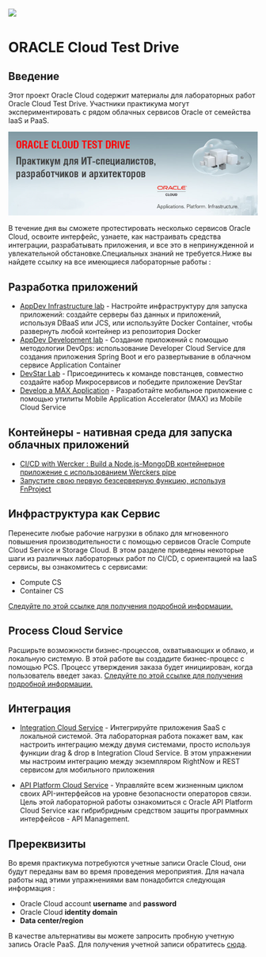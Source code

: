 ![](common/images/customer.logo2.png)
---
# ORACLE Cloud Test Drive #

## Введение ##

Этот проект Oracle Cloud содержит материалы для лабораторных работ Oracle Cloud Test Drive. Участники практикума могут экспериментировать с  рядом облачных сервисов Oracle от семейства IaaS и PaaS.  

![](common/images/CloudTest.png)

В течение  дня вы  сможете протестировать несколько сервисов Oracle Cloud, освоите интерфейс, узнаете, как настраивать средства интеграции, разрабатывать приложения, и все это в непринужденной и увлекательной обстановке.Специальных знаний не требуется.Ниже вы найдете ссылку на все имеющиеся лабораторные работы : 


## Разработка приложений ##
+ [AppDev Infrastructure lab](AppDev/AppDevInfra.md) - Настройте инфраструктуру для запуска приложений: создайте серверы баз данных и приложений, используя DBaaS или JCS, или используйте Docker Container, чтобы развернуть любой контейнер из репозитория Docker
+ [AppDev Development lab](AppDev/Develop.md) - Создание приложений с помощью методологии DevOps: использование Developer Cloud Service для создания приложения Spring Boot и его развертывание в облачном сервисе Application Container
+ [DevStar Lab](https://github.com/oracledevstar/microserviceworkshop/blob/master/instructions/clonecode.md) - Присоединитесь к команде повстанцев, совместно создайте набор Микросервисов  и победите приложение DevStar
+ [Develop a MAX Application](http://docs.oracle.com/cd/E65774_01/tutorials/tut_mcs_max_short/tut_mcs_max_short_1a.html) - Разработайте мобильное приложение с помощью утилиты Mobile Application Accelerator (MAX) из Mobile Cloud Service


## Контейнеры - нативная среда для запуска облачных приложений ##
+ [CI/CD with Wercker : Build a Node.js-MongoDB контейнерное приложение с использованием  Werckers pipe ](AppDev/container/wercker.md)
+ [Запустите свою первую безсерверную функцию, используя FnProject](AppDev/functions/readme.md)


## Инфраструктура как Сервис ##
Перенесите любые рабочие нагрузки в облако для мгновенного повышения производительности с помощью сервисов Oracle Compute Cloud Service и Storage Cloud. В этом разделе приведены некоторые шаги из различных лабораторных работ по CI/CD, c ориентацией на IaaS сервисы, вы ознакомитесь с сервисами:
+ Compute CS
+ Container CS

[Следуйте по этой ссылке для получения подробной информации.](IaaS/readme.md)


## Process Cloud Service ##
Расширьте возможности бизнес-процессов, охватывающих и облако, и локальную системую. В этой работе вы создадите бизнес-процесс с помощью PCS. Процесс утверждения заказа будет инициирован, когда пользователь введет заказ.
[Следуйте по этой ссылке для получения подробной информации.](Process/readme.md)


## Интеграция ##

+ [Integration Cloud Service](Integration/readme.md) - 
Интегрируйте приложения SaaS с локальной системой. Эта лабораторная работа покажет вам, как настроить интеграцию между двумя системами, просто используя функции drag & drop в Integration Cloud Service. В этом упражнении мы настроим интеграцию между экземпляром RightNow и  REST сервисом для мобильного приложения

+ [API Platform Cloud Service](Integration/APIPCS-Manager.md) - 
Управляйте всем жизненным циклом своих API-интерфейсов на уровне безопасности операторов связи. Цель этой лабораторной работы ознакомиться с Oracle API Platform Cloud Service как гибрибридным средством защиты программных интерфейсов - API Management. 


## Пререквизиты ##

Во время практикума потребуются учетные записи Oracle Cloud, они будут переданы вам во время проведения мероприятия. Для начала работы над этими упражнениями вам понадобится следующая информация :

+ Oracle Cloud account **username** and **password**
+ Oracle Cloud **identity domain**
+ **Data center/region**

В качестве альтернативы вы можете запросить пробную учетную запись Oracle PaaS. Для получения учетной записи обратитесь [сюда](common/request.for.trial.md).

